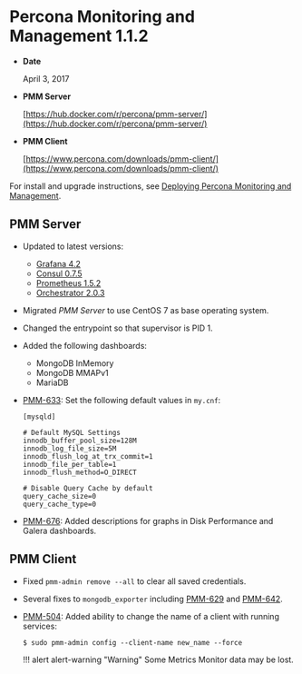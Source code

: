 # Percona Monitoring and Management 1.1.2

* **Date**

    April 3, 2017

* **PMM Server**

    [https://hub.docker.com/r/percona/pmm-server/](https://hub.docker.com/r/percona/pmm-server/)

* **PMM Client**

    [https://www.percona.com/downloads/pmm-client/](https://www.percona.com/downloads/pmm-client/)

For install and upgrade instructions, see [Deploying Percona Monitoring and Management](../deploy/index.md).

## PMM Server

* Updated to latest versions:

    * [Grafana 4.2](https://grafana.com/blog/2017/03/22/grafana-4.2-release/)
    * [Consul 0.7.5](https://github.com/hashicorp/consul/blob/master/CHANGELOG.md#075-february-15-2017)
    * [Prometheus 1.5.2](https://github.com/hashicorp/consul/blob/master/CHANGELOG.md#075-february-15-2017)
    * [Orchestrator 2.0.3](https://github.com/github/orchestrator/releases/tag/v2.0.3)

* Migrated *PMM Server* to use CentOS 7 as base operating system.
* Changed the entrypoint so that supervisor is PID 1.
* Added the following dashboards:

    * MongoDB InMemory
    * MongoDB MMAPv1
    * MariaDB

* [PMM-633](https://jira.percona.com/browse/PMM-633): Set the following default values in `my.cnf`:

    ```
    [mysqld]

    # Default MySQL Settings
    innodb_buffer_pool_size=128M
    innodb_log_file_size=5M
    innodb_flush_log_at_trx_commit=1
    innodb_file_per_table=1
    innodb_flush_method=O_DIRECT

    # Disable Query Cache by default
    query_cache_size=0
    query_cache_type=0
    ```

* [PMM-676](https://jira.percona.com/browse/PMM-676): Added descriptions for graphs in Disk Performance and Galera dashboards.

## PMM Client

* Fixed `pmm-admin remove --all` to clear all saved credentials.
* Several fixes to `mongodb_exporter` including [PMM-629](https://jira.percona.com/browse/PMM-629) and [PMM-642](https://jira.percona.com/browse/PMM-642).
* [PMM-504](https://jira.percona.com/browse/PMM-504): Added ability to change the name of a client with running services:

    ```
    $ sudo pmm-admin config --client-name new_name --force
    ```

    !!! alert alert-warning "Warning"
        Some Metrics Monitor data may be lost.
